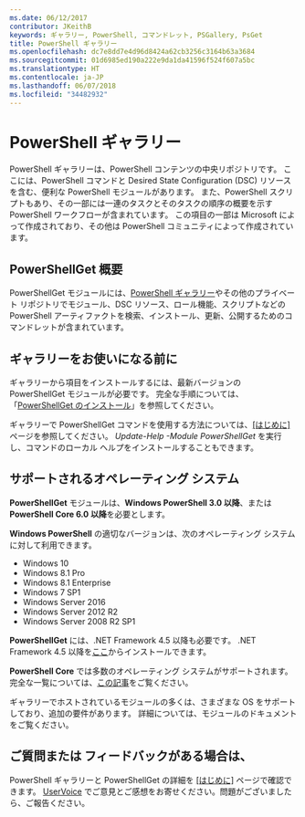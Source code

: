 ```yaml
---
ms.date: 06/12/2017
contributor: JKeithB
keywords: ギャラリー, PowerShell, コマンドレット, PSGallery, PsGet
title: PowerShell ギャラリー
ms.openlocfilehash: dc7e8dd7e4d96d8424a62cb3256c3164b63a3684
ms.sourcegitcommit: 01d6985ed190a222e9da1da41596f524f607a5bc
ms.translationtype: HT
ms.contentlocale: ja-JP
ms.lasthandoff: 06/07/2018
ms.locfileid: "34482932"
---
```

# <a name="the-powershell-gallery"></a>PowerShell ギャラリー

PowerShell ギャラリーは、PowerShell コンテンツの中央リポジトリです。 ここには、PowerShell コマンドと Desired State Configuration (DSC) リソースを含む、便利な PowerShell モジュールがあります。
また、PowerShell スクリプトもあり、その一部には一連のタスクとそのタスクの順序の概要を示す PowerShell ワークフローが含まれています。 この項目の一部は Microsoft によって作成されており、その他は PowerShell コミュニティによって作成されています。

## <a name="powershellget-overview"></a>PowerShellGet 概要

PowerShellGet モジュールには、[PowerShell ギャラリー](https://www.PowerShellGallery.com)やその他のプライベート リポジトリでモジュール、DSC リソース、ロール機能、スクリプトなどの PowerShell アーティファクトを検索、インストール、更新、公開するためのコマンドレットが含まれています。

## <a name="getting-started-with-the-gallery"></a>ギャラリーをお使いになる前に

ギャラリーから項目をインストールするには、最新バージョンの PowerShellGet モジュールが必要です。
完全な手順については、「[PowerShellGet のインストール](installing-psget.md)」を参照してください。

ギャラリーで PowerShellGet コマンドを使用する方法については、[[はじめに]](getting-started.md) ページを参照してください。 *Update-Help -Module PowerShellGet* を実行し、コマンドのローカル ヘルプをインストールすることもできます。

## <a name="supported-operating-systems"></a>サポートされるオペレーティング システム

**PowerShellGet** モジュールは、**Windows PowerShell 3.0 以降**、または **PowerShell Core 6.0 以降**を必要とします。

**Windows PowerShell** の適切なバージョンは、次のオペレーティング システムに対して利用できます。

- Windows 10
- Windows 8.1 Pro
- Windows 8.1 Enterprise
- Windows 7 SP1
- Windows Server 2016
- Windows Server 2012 R2
- Windows Server 2008 R2 SP1

**PowerShellGet** には、.NET Framework 4.5 以降も必要です。 .NET Framework 4.5 以降を[ここ](https://msdn.microsoft.com/library/5a4x27ek.aspx)からインストールできます。

**PowerShell Core** では多数のオペレーティング システムがサポートされます。 完全な一覧については、[この記事](https://blogs.msdn.microsoft.com/powershell/2018/01/10/powershell-core-6-0-generally-available-ga-and-supported/)をご覧ください。

ギャラリーでホストされているモジュールの多くは、さまざまな OS をサポートしており、追加の要件があります。 詳細については、モジュールのドキュメントをご覧ください。

## <a name="got-a-question-have-feedback"></a>ご質問または フィードバックがある場合は、

PowerShell ギャラリーと PowerShellGet の詳細を [[はじめに]](getting-started.md) ページで確認できます。 [UserVoice](http://windowsserver.uservoice.com/forums/301869-powershell) でご意見とご感想をお寄せください。問題がございましたら、ご報告ください。
